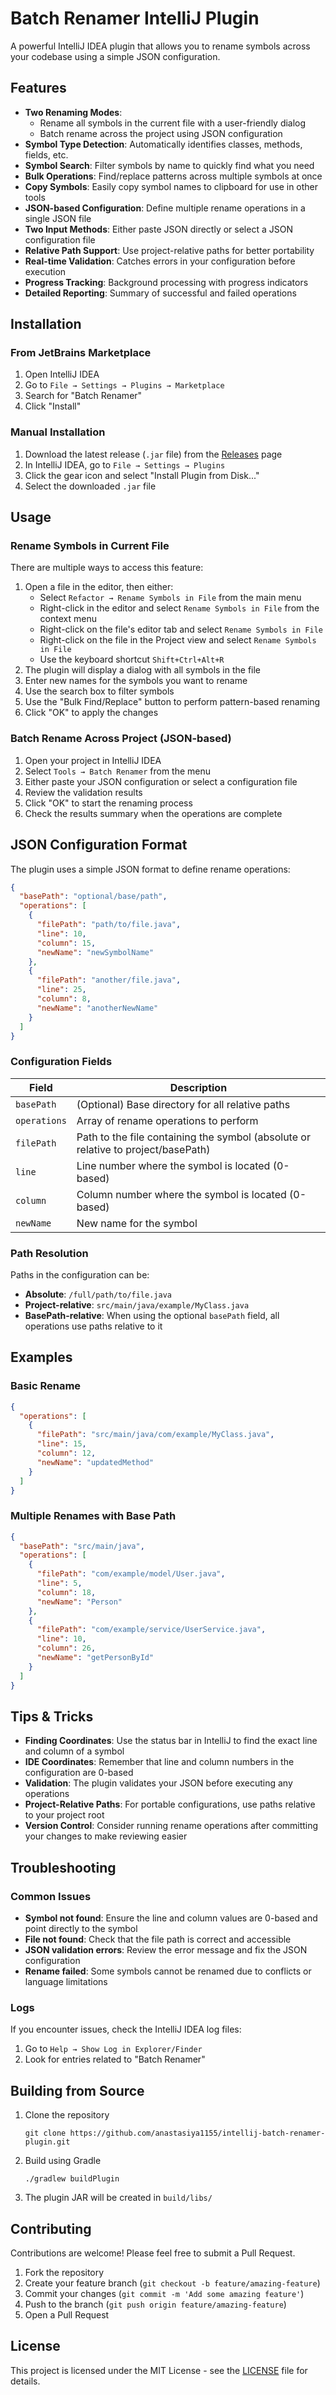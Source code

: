# Batch Renamer IntelliJ Plugin

A powerful IntelliJ IDEA plugin that allows you to rename symbols across your codebase using a simple JSON configuration.

## Features

- **Two Renaming Modes**:
  - Rename all symbols in the current file with a user-friendly dialog
  - Batch rename across the project using JSON configuration
- **Symbol Type Detection**: Automatically identifies classes, methods, fields, etc.
- **Symbol Search**: Filter symbols by name to quickly find what you need
- **Bulk Operations**: Find/replace patterns across multiple symbols at once
- **Copy Symbols**: Easily copy symbol names to clipboard for use in other tools
- **JSON-based Configuration**: Define multiple rename operations in a single JSON file
- **Two Input Methods**: Either paste JSON directly or select a JSON configuration file
- **Relative Path Support**: Use project-relative paths for better portability
- **Real-time Validation**: Catches errors in your configuration before execution
- **Progress Tracking**: Background processing with progress indicators
- **Detailed Reporting**: Summary of successful and failed operations

## Installation

### From JetBrains Marketplace

1. Open IntelliJ IDEA
2. Go to `File → Settings → Plugins → Marketplace`
3. Search for "Batch Renamer"
4. Click "Install"

### Manual Installation

1. Download the latest release (`.jar` file) from the [Releases](https://github.com/yourusername/json-symbol-renamer/releases) page
2. In IntelliJ IDEA, go to `File → Settings → Plugins`
3. Click the gear icon and select "Install Plugin from Disk..."
4. Select the downloaded `.jar` file

## Usage

### Rename Symbols in Current File

There are multiple ways to access this feature:

1. Open a file in the editor, then either:
   - Select `Refactor → Rename Symbols in File` from the main menu
   - Right-click in the editor and select `Rename Symbols in File` from the context menu
   - Right-click on the file's editor tab and select `Rename Symbols in File`
   - Right-click on the file in the Project view and select `Rename Symbols in File`
   - Use the keyboard shortcut `Shift+Ctrl+Alt+R`
2. The plugin will display a dialog with all symbols in the file
3. Enter new names for the symbols you want to rename
4. Use the search box to filter symbols
5. Use the "Bulk Find/Replace" button to perform pattern-based renaming
6. Click "OK" to apply the changes

### Batch Rename Across Project (JSON-based)

1. Open your project in IntelliJ IDEA
2. Select `Tools → Batch Renamer` from the menu
3. Either paste your JSON configuration or select a configuration file
4. Review the validation results
5. Click "OK" to start the renaming process
6. Check the results summary when the operations are complete

## JSON Configuration Format

The plugin uses a simple JSON format to define rename operations:

```json
{
  "basePath": "optional/base/path",
  "operations": [
    {
      "filePath": "path/to/file.java",
      "line": 10,
      "column": 15,
      "newName": "newSymbolName"
    },
    {
      "filePath": "another/file.java",
      "line": 25,
      "column": 8,
      "newName": "anotherNewName"
    }
  ]
}
```

### Configuration Fields

| Field | Description |
|-------|-------------|
| `basePath` | (Optional) Base directory for all relative paths |
| `operations` | Array of rename operations to perform |
| `filePath` | Path to the file containing the symbol (absolute or relative to project/basePath) |
| `line` | Line number where the symbol is located (0-based) |
| `column` | Column number where the symbol is located (0-based) |
| `newName` | New name for the symbol |

### Path Resolution

Paths in the configuration can be:
- **Absolute**: `/full/path/to/file.java`
- **Project-relative**: `src/main/java/example/MyClass.java`
- **BasePath-relative**: When using the optional `basePath` field, all operations use paths relative to it

## Examples

### Basic Rename

```json
{
  "operations": [
    {
      "filePath": "src/main/java/com/example/MyClass.java",
      "line": 15,
      "column": 12,
      "newName": "updatedMethod"
    }
  ]
}
```

### Multiple Renames with Base Path

```json
{
  "basePath": "src/main/java",
  "operations": [
    {
      "filePath": "com/example/model/User.java",
      "line": 5,
      "column": 18,
      "newName": "Person"
    },
    {
      "filePath": "com/example/service/UserService.java",
      "line": 10,
      "column": 26,
      "newName": "getPersonById"
    }
  ]
}
```

## Tips & Tricks

- **Finding Coordinates**: Use the status bar in IntelliJ to find the exact line and column of a symbol
- **IDE Coordinates**: Remember that line and column numbers in the configuration are 0-based
- **Validation**: The plugin validates your JSON before executing any operations
- **Project-Relative Paths**: For portable configurations, use paths relative to your project root
- **Version Control**: Consider running rename operations after committing your changes to make reviewing easier

## Troubleshooting

### Common Issues

- **Symbol not found**: Ensure the line and column values are 0-based and point directly to the symbol
- **File not found**: Check that the file path is correct and accessible
- **JSON validation errors**: Review the error message and fix the JSON configuration
- **Rename failed**: Some symbols cannot be renamed due to conflicts or language limitations

### Logs

If you encounter issues, check the IntelliJ IDEA log files:
1. Go to `Help → Show Log in Explorer/Finder`
2. Look for entries related to "Batch Renamer"

## Building from Source

1. Clone the repository
   ```
   git clone https://github.com/anastasiya1155/intellij-batch-renamer-plugin.git
   ```

2. Build using Gradle
   ```
   ./gradlew buildPlugin
   ```

3. The plugin JAR will be created in `build/libs/`

## Contributing

Contributions are welcome! Please feel free to submit a Pull Request.

1. Fork the repository
2. Create your feature branch (`git checkout -b feature/amazing-feature`)
3. Commit your changes (`git commit -m 'Add some amazing feature'`)
4. Push to the branch (`git push origin feature/amazing-feature`)
5. Open a Pull Request

## License

This project is licensed under the MIT License - see the [LICENSE](LICENSE) file for details.
